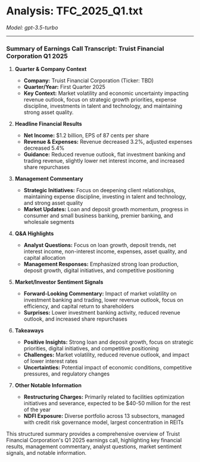 # Analysis: TFC_2025_Q1.txt

*Model: gpt-3.5-turbo*

---

### Summary of Earnings Call Transcript: Truist Financial Corporation Q1 2025

1. **Quarter & Company Context**
   - **Company:** Truist Financial Corporation (Ticker: TBD)
   - **Quarter/Year:** First Quarter 2025
   - **Key Context:** Market volatility and economic uncertainty impacting revenue outlook, focus on strategic growth priorities, expense discipline, investments in talent and technology, and maintaining strong asset quality.

2. **Headline Financial Results**
   - **Net Income:** $1.2 billion, EPS of 87 cents per share
   - **Revenue & Expenses:** Revenue decreased 3.2%, adjusted expenses decreased 5.4%
   - **Guidance:** Reduced revenue outlook, flat investment banking and trading revenue, slightly lower net interest income, and increased share repurchases

3. **Management Commentary**
   - **Strategic Initiatives:** Focus on deepening client relationships, maintaining expense discipline, investing in talent and technology, and strong asset quality
   - **Market Updates:** Loan and deposit growth momentum, progress in consumer and small business banking, premier banking, and wholesale segments

4. **Q&A Highlights**
   - **Analyst Questions:** Focus on loan growth, deposit trends, net interest income, non-interest income, expenses, asset quality, and capital allocation
   - **Management Responses:** Emphasized strong loan production, deposit growth, digital initiatives, and competitive positioning

5. **Market/Investor Sentiment Signals**
   - **Forward-Looking Commentary:** Impact of market volatility on investment banking and trading, lower revenue outlook, focus on efficiency, and capital return to shareholders
   - **Surprises:** Lower investment banking activity, reduced revenue outlook, and increased share repurchases

6. **Takeaways**
   - **Positive Insights:** Strong loan and deposit growth, focus on strategic priorities, digital initiatives, and competitive positioning
   - **Challenges:** Market volatility, reduced revenue outlook, and impact of lower interest rates
   - **Uncertainties:** Potential impact of economic conditions, competitive pressures, and regulatory changes

7. **Other Notable Information**
   - **Restructuring Charges:** Primarily related to facilities optimization initiatives and severance, expected to be $40-50 million for the rest of the year
   - **NDFI Exposure:** Diverse portfolio across 13 subsectors, managed with credit risk governance model, largest concentration in REITs

This structured summary provides a comprehensive overview of Truist Financial Corporation's Q1 2025 earnings call, highlighting key financial results, management commentary, analyst questions, market sentiment signals, and notable information.